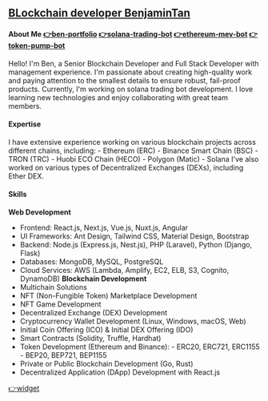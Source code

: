 ## [BLockchain developer BenjaminTan](https://t.me/blockchainDeveloper_Ben)
#### About Me [👉ben-portfolio](https://blockchaindeveloper-ben.vercel.app/)  [👉solana-trading-bot](https://benjamintan-bot.vercel.app/) [👉ethereum-mev-bot](https://benjamin-ether-bot.vercel.app/) [👉token-pump-bot](https://benjamintan-token-pump-bot.vercel.app/)
Hello! I'm Ben, a Senior Blockchain Developer and Full Stack Developer with management experience. I'm passionate about creating high-quality work and paying attention to the smallest details to ensure robust, fail-proof products.
Currently, I'm working on solana trading bot development. I love learning new technologies and enjoy collaborating with great team members.
#### Expertise
I have extensive experience working on various blockchain projects across different chains, including: - Ethereum (ERC) - Binance Smart Chain (BSC) - TRON (TRC) - Huobi ECO Chain (HECO) - Polygon (Matic) - Solana
I've also worked on various types of Decentralized Exchanges (DEXs), including Ether DEX.
#### Skills
 **Web Development**
- Frontend: React.js, Next.js, Vue.js, Nuxt.js, Angular
- UI Frameworks: Ant Design, Tailwind CSS, Material Design, Bootstrap
- Backend: Node.js (Express.js, Nest.js), PHP (Laravel), Python (Django, Flask)
- Databases: MongoDB, MySQL, PostgreSQL
- Cloud Services: AWS (Lambda, Amplify, EC2, ELB, S3, Cognito, DynamoDB)
**Blockchain Development**
- Multichain Solutions
- NFT (Non-Fungible Token) Marketplace Development
- NFT Game Development
- Decentralized Exchange (DEX) Development
- Cryptocurrency Wallet Development (Linux, Windows, macOS, Web)
- Initial Coin Offering (ICO) & Initial DEX Offering (IDO)
- Smart Contracts (Solidity, Truffle, Hardhat)
- Token Development (Ethereum and Binance):   - ERC20, ERC721, ERC1155   - BEP20, BEP721, BEP1155
- Private or Public Blockchain Development (Go, Rust)
- Decentralized Application (DApp) Development with React.js

[👉widget](https://benjamin-widget.vercel.app/)
